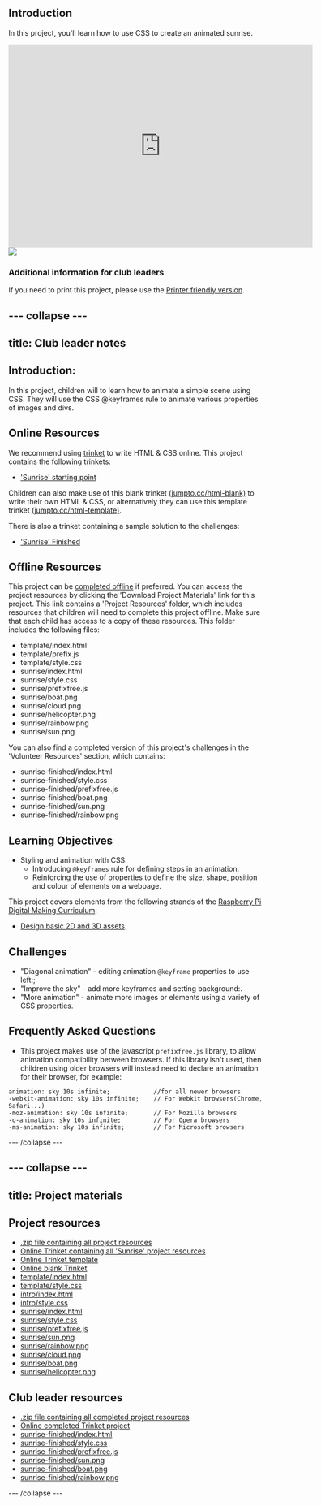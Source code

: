 ## Introduction

In this project, you'll learn how to use CSS to create an animated sunrise.

<div class="trinket">
  <iframe src="https://trinket.io/embed/html/abcc0284a3?outputOnly=true&start=result" width="600" height="400" frameborder="0" marginwidth="0" marginheight="0" allowfullscreen>
  </iframe>
  <img src="images/sunrise-final.png">
</div>

### Additional information for club leaders

If you need to print this project, please use the [Printer friendly version](https://projects.raspberrypi.org/en/projects/sunrise/print).

--- collapse ---
---
title: Club leader notes
---

## Introduction:

In this project, children will to learn how to animate a simple scene using CSS. They will use the CSS @keyframes rule to animate various properties of images and divs.

## Online Resources

We recommend using [trinket](https://trinket.io/) to write HTML & CSS online. This project contains the following trinkets:

+ ['Sunrise' starting point](http://jumpto.cc/web-sunrise)

Children can also make use of this blank trinket [(jumpto.cc/html-blank)](http://jumpto.cc/html-blank) to write their own HTML & CSS, or alternatively they can use this template trinket [(jumpto.cc/html-template)](http://jumpto.cc/html-template).

There is also a trinket containing a sample solution to the challenges:

+ ['Sunrise' Finished](https://trinket.io/html/abcc0284a3)

## Offline Resources

This project can be [completed offline](https://rpf.io/html-offline) if preferred. You can access the project resources by clicking the 'Download Project Materials' link for this project. This link contains a 'Project Resources' folder, which includes resources that children will need to complete this project offline. Make sure that each child has access to a copy of these resources. This folder includes the following files:
 
+ template/index.html
+ template/prefix.js
+ template/style.css
+ sunrise/index.html
+ sunrise/style.css
+ sunrise/prefixfree.js
+ sunrise/boat.png
+ sunrise/cloud.png
+ sunrise/helicopter.png
+ sunrise/rainbow.png
+ sunrise/sun.png

You can also find a completed version of this project's challenges in the 'Volunteer Resources' section, which contains:

+ sunrise-finished/index.html
+ sunrise-finished/style.css
+ sunrise-finished/prefixfree.js
+ sunrise-finished/boat.png
+ sunrise-finished/sun.png
+ sunrise-finished/rainbow.png

## Learning Objectives

+ Styling and animation with CSS:
	+ Introducing `@keyframes` rule for defining steps in an animation.
	+ Reinforcing the use of properties to define the size, shape, position and colour of elements on a webpage.

This project covers elements from the following strands of the [Raspberry Pi Digital Making Curriculum](http://rpf.io/curriculum):

+ [Design basic 2D and 3D assets](https://www.raspberrypi.org/curriculum/design/creator).

## Challenges

+ "Diagonal animation" - editing animation `@keyframe` properties to use left:;
+ "Improve the sky" - add more keyframes and setting background:.
+ "More animation" - animate more images or elements using a variety of CSS properties. 

## Frequently Asked Questions

+ This project makes use of the javascript `prefixfree.js` library, to allow animation compatibility between browsers. If this library isn't used, then children using older browsers will instead need to declare an animation for their browser, for example:

```
animation: sky 10s infinite; 		  	//for all newer browsers
-webkit-animation: sky 10s infinite;  	// For Webkit browsers(Chrome, Safari...)
-moz-animation: sky 10s infinite;     	// For Mozilla browsers
-o-animation: sky 10s infinite;       	// For Opera browsers
-ms-animation: sky 10s infinite;		// For Microsoft browsers 
```

--- /collapse ---

--- collapse ---
---
title: Project materials
---

## Project resources

* [.zip file containing all project resources](https://github.com/raspberrypilearning/sunrise/raw/master/en/resources/sunrise-project-resources.zip)
* [Online Trinket containing all 'Sunrise' project resources](http://jumpto.cc/web-sunrise)
* [Online Trinket template](http://jumpto.cc/trinket-template)
* [Online blank Trinket](http://jumpto.cc/trinket-blank)
* [template/index.html](https://github.com/raspberrypilearning/sunrise/raw/master/en/resources/template-index.html)
* [template/style.css](https://github.com/raspberrypilearning/sunrise/raw/master/en/resources/template-style.css)
* [intro/index.html](https://github.com/raspberrypilearning/sunrise/raw/master/en/resources/intro-index.html)
* [intro/style.css](https://github.com/raspberrypilearning/sunrise/raw/master/en/resources/intro-style.css)
* [sunrise/index.html](https://github.com/raspberrypilearning/sunrise/raw/master/en/resources/sunrise-index.html)
* [sunrise/style.css](https://github.com/raspberrypilearning/sunrise/raw/master/en/resources/sunrise-style.css)
* [sunrise/prefixfree.js](https://github.com/raspberrypilearning/sunrise/raw/master/en/resources/sunrise-prefixfree.js)
* [sunrise/sun.png](https://github.com/raspberrypilearning/sunrise/raw/master/en/resources/sunrise-sun.png)
* [sunrise/rainbow.png](https://github.com/raspberrypilearning/sunrise/raw/master/en/resources/sunrise-rainbow.png)
* [sunrise/cloud.png](https://github.com/raspberrypilearning/sunrise/raw/master/en/resources/sunrise-cloud.png)
* [sunrise/boat.png](https://github.com/raspberrypilearning/sunrise/raw/master/en/resources/sunrise-boat.png)
* [sunrise/helicopter.png](https://github.com/raspberrypilearning/sunrise/raw/master/en/resources/sunrise-helicopter.png)

## Club leader resources

* [.zip file containing all completed project resources](https://github.com/raspberrypilearning/sunrise/raw/master/en/resources/sunrise-volunteer-resources.zip)
* [Online completed Trinket project](https://trinket.io/html/abcc0284a3)
* [sunrise-finished/index.html](https://github.com/raspberrypilearning/sunrise/raw/master/en/resources/sunrise-finished-index.html)
* [sunrise-finished/style.css](https://github.com/raspberrypilearning/sunrise/raw/master/en/resources/sunrise-finished-style.css)
* [sunrise-finished/prefixfree.js](https://github.com/raspberrypilearning/sunrise/raw/master/en/resources/sunrise-finished-prefixfree.js)
* [sunrise-finished/sun.png](https://github.com/raspberrypilearning/sunrise/raw/master/en/resources/sunrise-finished-sun.png)
* [sunrise-finished/boat.png](https://github.com/raspberrypilearning/sunrise/raw/master/en/resources/sunrise-finished-boat.png)
* [sunrise-finished/rainbow.png](https://github.com/raspberrypilearning/sunrise/raw/master/en/resources/sunrise-finished-rainbow.png)

--- /collapse ---
